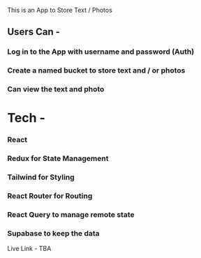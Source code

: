 This is an App to Store Text / Photos

## Users Can - 

### Log in to the App with username and password (Auth)
### Create a named bucket to store text  and / or  photos

### Can view the text and photo


# Tech - 
### React

### Redux for State Management

### Tailwind for Styling

### React Router for Routing

### React Query to manage remote state

### Supabase to keep the data

Live Link - TBA
